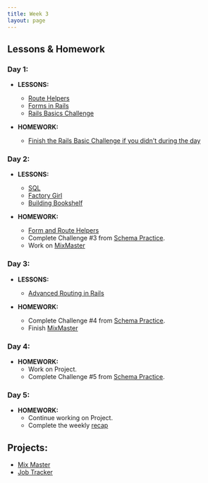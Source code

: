 ```yaml
---
title: Week 3
layout: page
---
```


## Lessons & Homework

### Day 1:

* **LESSONS:**
  - [Route Helpers](../lessons/route_helpers)
  - [Forms in Rails](../lessons/form_helpers_rails)
  - [Rails Basics Challenge](../lessons/models_databases_relationships_routes_controllers_oh_my)

* **HOMEWORK:**
  - [Finish the Rails Basic Challenge if you didn't during the day](../lessons/models_databases_relationships_routes_controllers_oh_my)

### Day 2:

* **LESSONS:**
  - [SQL](../lessons/sql)
  - [Factory Girl](../lessons/factory_girl)
  - [Building Bookshelf](../lessons/forms_primer)

* **HOMEWORK:**
  - [Form and Route Helpers](https://github.com/turingschool/challenges/blob/master/form_route_helpers_rails.markdown)
  - Complete Challenge #3 from [Schema Practice](https://gist.github.com/rwarbelow/80417edbcc42578cb56a).
  - Work on [MixMaster](../projects/mix_master/1_getting_started)

### Day 3:

* **LESSONS:**
  - [Advanced Routing in Rails](../lessons/advanced_routing_rails)

* **HOMEWORK:**
  - Complete Challenge #4 from [Schema Practice](https://gist.github.com/rwarbelow/80417edbcc42578cb56a).
  - Finish [MixMaster](../projects/mix_master/1_getting_started)

### Day 4:

* **HOMEWORK:**
  - Work on Project.
  - Complete Challenge #5 from [Schema Practice](https://gist.github.com/rwarbelow/80417edbcc42578cb56a).

### Day 5:

* **HOMEWORK:**
  - Continue working on Project.
  - Complete the weekly [recap](https://github.com/turingschool/checks-for-understanding/blob/master/module-2/backend/week_three.md)

## Projects:

* [Mix Master](../projects/mix_master/1_getting_started)
* [Job Tracker](https://github.com/turingschool/job-tracker)
